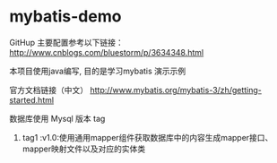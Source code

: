 # mybatis-demo
GitHup 主要配置参考以下链接：
http://www.cnblogs.com/bluestorm/p/3634348.html

本项目使用java编写, 目的是学习mybatis 演示示例

官方文档链接（中文）
http://www.mybatis.org/mybatis-3/zh/getting-started.html

数据库使用 Mysql
版本 tag
1. tag1 :v1.0:使用通用mapper组件获取数据库中的内容生成mapper接口、mapper映射文件以及对应的实体类